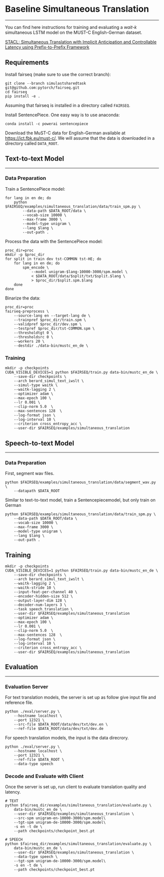# **Baseline Simultaneous Translation**
---

You can find here instructions for training and evaluating a *wait-k* simultaneous LSTM model on the MUST-C English-German dataset.

[STACL: Simultaneous Translation with Implicit Anticipation and Controllable Latency using Prefix-to-Prefix Framework](https://https://www.aclweb.org/anthology/P19-1289/)


## **Requirements**
Install fairseq (make sure to use the correct branch):
```
git clone --branch simulastsharedtask git@github.com:pytorch/fairseq.git
cd fairseq
pip install -e .
```

Assuming that fairseq is installed in a directory called `FAIRSEQ`.

Install SentencePiece. One easy way is to use anaconda:

```
conda install -c powerai sentencepiece
```

Download the MuST-C data for English-German available at https://ict.fbk.eu/must-c/.
We will assume that the data is downloaded in a directory called `DATA_ROOT`.


## **Text-to-text Model**
---
### Data Preparation
Train a SentencePiece model:
```shell
for lang in en de; do
    python $FAIRSEQ/examples/simultaneous_translation/data/train_spm.py \
        --data-path $DATA_ROOT/data \
        --vocab-size 10000 \
        --max-frame 3000 \
        --model-type unigram \
        --lang $lang \
        --out-path .
```

Process the data with the SentencePiece model:
```shell
proc_dir=proc
mkdir -p $proc_dir
for split in train dev tst-COMMON tst-HE; do
    for lang in en de; do
        spm_encode \
            --model unigram-$lang-10000-3000/spm.model \
            < $DATA_ROOT/data/$split/txt/$split.$lang \
            > $proc_dir/$split.spm.$lang
    done
done
```

Binarize the data:

```shell
proc_dir=proc
fairseq-preprocess \
    --source-lang en --target-lang de \
    --trainpref $proc_dir/train.spm \
    --validpref $proc_dir/dev.spm \
    --testpref $proc_dir/tst-COMMON.spm \
    --thresholdtgt 0 \
    --thresholdsrc 0 \
    --workers 20 \
    --destdir ./data-bin/mustc_en_de \
```

### Training


```shell
mkdir -p checkpoints
CUDA_VISIBLE_DEVICES=1 python $FAIRSEQ/train.py data-bin/mustc_en_de \
    --save-dir checkpoints \
    --arch berard_simul_text_iwslt \
    --simul-type waitk \
    --waitk-lagging 2 \
    --optimizer adam \
    --max-epoch 100 \
    --lr 0.001 \
    --clip-norm 5.0  \
    --max-sentences 128  \
    --log-format json \
    --log-interval 10 \
    --criterion cross_entropy_acc \
    --user-dir $FAIRSEQ/examples/simultaneous_translation
```

## **Speech-to-text Model**
---
### Data Preparation
First, segment wav files.
```shell 
python $FAIRSEQ/examples/simultaneous_translation/data/segment_wav.py \
    --datapath $DATA_ROOT
```
Similar to text-to-text model, train a Sentencepiecemodel, but only train on German
```Shell
python $FAIRSEQ/examples/simultaneous_translation/data/train_spm.py \
    --data-path $DATA_ROOT/data \
    --vocab-size 10000 \
    --max-frame 3000 \
    --model-type unigram \
    --lang $lang \
    --out-path .
```
## Training
```shell
mkdir -p checkpoints
CUDA_VISIBLE_DEVICES=1 python $FAIRSEQ/train.py data-bin/mustc_en_de \
    --save-dir checkpoints \
    --arch berard_simul_text_iwslt \
    --waitk-lagging 2 \
    --waitk-stride 10 \
    --input-feat-per-channel 40 \
    --encoder-hidden-size 512 \
    --output-layer-dim 128 \
    --decoder-num-layers 3 \
    --task speech_translation \
    --user-dir $FAIRSEQ/examples/simultaneous_translation
    --optimizer adam \
    --max-epoch 100 \
    --lr 0.001 \
    --clip-norm 5.0  \
    --max-sentences 128  \
    --log-format json \
    --log-interval 10 \
    --criterion cross_entropy_acc \
    --user-dir $FAIRSEQ/examples/simultaneous_translation
```

## Evaluation
---
### Evaluation Server
For text translation models, the server is set up as follow give input file and reference file. 

``` shell
python ./eval/server.py \
    --hostname localhost \
    --port 12321 \
    --src-file $DATA_ROOT/data/dev/txt/dev.en \
    --ref-file $DATA_ROOT/data/dev/txt/dev.de
```
For speech translation models, the input is the data direcrory.
``` shell
python ./eval/server.py \
    --hostname localhost \
    --port 12321 \
    --ref-file $DATA_ROOT \
    --data-type speech
```

### Decode and Evaluate with Client
Once the server is set up, run client to evaluate translation quality and latency.
```shell
# TEXT
python $fairseq_dir/examples/simultaneous_translation/evaluate.py \
    data-bin/mustc_en_de \
    --user-dir $FAIRSEQ/examples/simultaneous_translation \
    --src-spm unigram-en-10000-3000/spm.model\
    --tgt-spm unigram-de-10000-3000/spm.model\
    -s en -t de \
    --path checkpoints/checkpoint_best.pt

# SPEECH
python $fairseq_dir/examples/simultaneous_translation/evaluate.py \
    data-bin/mustc_en_de \
    --user-dir $FAIRSEQ/examples/simultaneous_translation \
    --data-type speech \
    --tgt-spm unigram-de-10000-3000/spm.model\
    -s en -t de \
    --path checkpoints/checkpoint_best.pt
```
